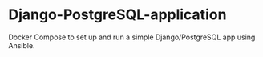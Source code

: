 # Django-PostgreSQL-application
Docker Compose to set up and run a simple Django/PostgreSQL app using Ansible.

